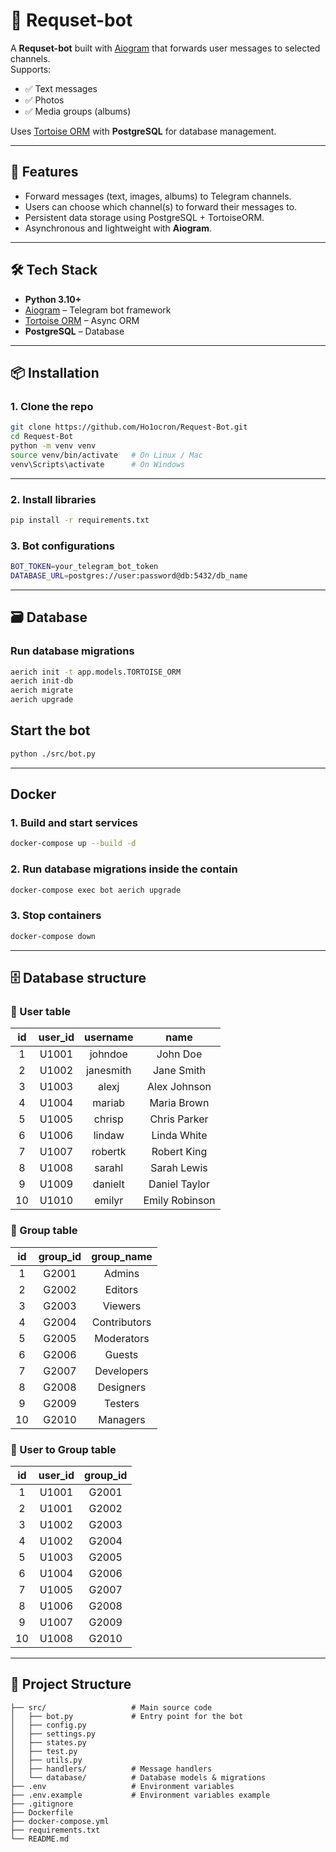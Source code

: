 # 📩 Requset-bot

A **Requset-bot** built with [Aiogram](https://docs.aiogram.dev/) that forwards user messages to selected channels.  
Supports:
- ✅ Text messages  
- ✅ Photos  
- ✅ Media groups (albums)  

Uses [Tortoise ORM](https://tortoise.github.io/) with **PostgreSQL** for database management.

---

## 🚀 Features
- Forward messages (text, images, albums) to Telegram channels.  
- Users can choose which channel(s) to forward their messages to.  
- Persistent data storage using PostgreSQL + TortoiseORM.  
- Asynchronous and lightweight with **Aiogram**.  

---

## 🛠️ Tech Stack
- **Python 3.10+**  
- [Aiogram](https://github.com/aiogram/aiogram) – Telegram bot framework  
- [Tortoise ORM](https://tortoise.github.io/) – Async ORM  
- **PostgreSQL** – Database  

---

## 📦 Installation

### 1. Clone the repo
```bash
git clone https://github.com/Ho1ocron/Request-Bot.git
cd Request-Bot
python -m venv venv
source venv/bin/activate   # On Linux / Mac
venv\Scripts\activate      # On Windows
```
---
### 2. Install libraries
```bash
pip install -r requirements.txt
```
### 3. Bot configurations
```bash
BOT_TOKEN=your_telegram_bot_token
DATABASE_URL=postgres://user:password@db:5432/db_name
```
---

## 🗃️ Database

### Run database migrations 
```bash
aerich init -t app.models.TORTOISE_ORM
aerich init-db
aerich migrate
aerich upgrade
```

## Start the bot
```bash
python ./src/bot.py
```
---

## Docker
### 1. Build and start services
```bash
docker-compose up --build -d
```

### 2. Run database migrations inside the contain
```bash
docker-compose exec bot aerich upgrade
```

### 3. Stop containers
```bash
docker-compose down
```

---

## 🗄️ Database structure

### 👤 User table
| id | user_id | username   | name            |
|:--:|:-------:|:----------:|:---------------:|
| 1  | U1001   | johndoe    | John Doe        |
| 2  | U1002   | janesmith  | Jane Smith      |
| 3  | U1003   | alexj      | Alex Johnson    |
| 4  | U1004   | mariab     | Maria Brown     |
| 5  | U1005   | chrisp     | Chris Parker    |
| 6  | U1006   | lindaw     | Linda White     |
| 7  | U1007   | robertk    | Robert King     |
| 8  | U1008   | sarahl     | Sarah Lewis     |
| 9  | U1009   | danielt    | Daniel Taylor   |
| 10 | U1010   | emilyr     | Emily Robinson  |

### 👥 Group table
| id | group_id | group_name      |
|:--:|:--------:|:---------------:|
| 1  | G2001    | Admins          |
| 2  | G2002    | Editors         |
| 3  | G2003    | Viewers         |
| 4  | G2004    | Contributors    |
| 5  | G2005    | Moderators      |
| 6  | G2006    | Guests          |
| 7  | G2007    | Developers      |
| 8  | G2008    | Designers       |
| 9  | G2009    | Testers         |
| 10 | G2010    | Managers        |

### 🔄 User to Group table
| id | user_id | group_id |
|:--:|:-------:|:--------:|
| 1  | U1001   | G2001    |
| 2  | U1001   | G2002    |
| 3  | U1002   | G2003    |
| 4  | U1002   | G2004    |
| 5  | U1003   | G2005    |
| 6  | U1004   | G2006    |
| 7  | U1005   | G2007    |
| 8  | U1006   | G2008    |
| 9  | U1007   | G2009    |
| 10 | U1008   | G2010    |
---

## 📂 Project Structure
```
├── src/                   # Main source code
│   ├── bot.py             # Entry point for the bot
│   ├── config.py
│   ├── settings.py
│   ├── states.py
│   ├── test.py
│   ├── utils.py
│   ├── handlers/          # Message handlers
│   └── database/          # Database models & migrations
├── .env                   # Environment variables
├── .env.example           # Environment variables example
├── .gitignore
├── Dockerfile
├── docker-compose.yml
├── requirements.txt
└── README.md
```